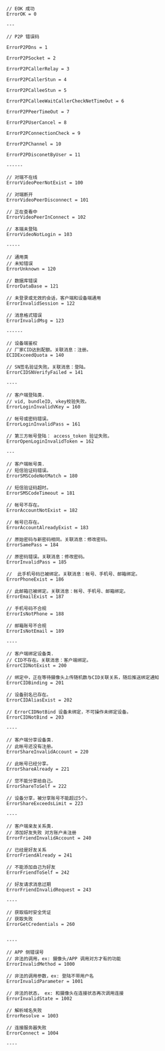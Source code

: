     // EOK 成功
	ErrorOK = 0
    
    ---

    // P2P 错误码

    ErrorP2PDns = 1
    
    ErrorP2PSocket = 2
    
    ErrorP2PCallerRelay = 3
    
    ErrorP2PCallerStun = 4
 
    ErrorP2PCalleeStun = 5
    
    ErrorP2PCalleeWaitCallerCheckNetTimeOut = 6

    ErrorP2PPeerTimeOut = 7

    ErrorP2PUserCancel = 8
    
    ErrorP2PConnectionCheck = 9
    
    ErrorP2PChannel = 10
    
    ErrorP2PDisconetByUser = 11

    ------

    // 对端不在线
    ErrorVideoPeerNotExist = 100 

    // 对端断开
    ErrorVideoPeerDisconnect = 101 
    
    // 正在查看中
    ErrorVideoPeerInConnect = 102
    
    // 本端未登陆
    ErrorVideoNotLogin = 103

    -----

    // 通用类
    // 未知错误
    ErrorUnknown = 120
    
    // 数据库错误
	ErrorDataBase = 121
    
    // 未登录或无效的会话，客户端和设备端通用
	ErrorInvalidSession = 122
   
    // 消息格式错误
    ErrorInvalidMsg = 123

    ------

    // 设备端鉴权
    // 厂家CID达到配额。关联消息：注册。
	ECIDExceedQuota = 140
    
    // SN签名验证失败。关联消息：登陆。
	ErrorCIDSNVerifyFailed = 141
    
    ----
    
    // 客户端登陆类.
    // vid, bundleID, vkey校验失败。
	ErrorLoginInvalidVKey = 160
    
    // 帐号或密码错误。
	ErrorLoginInvalidPass = 161
	
    // 第三方帐号登陆： access_token 验证失败。
	ErrorOpenLoginInvalidToken = 162
    
    ---

    // 客户端帐号类.
    // 短信验证码错误。
	ErrorSMSCodeNotMatch = 180  
    
	// 短信验证码超时。
	ErrorSMSCodeTimeout = 181
    
    // 帐号不存在。
	ErrorAccountNotExist = 182
	
    // 帐号已存在。
	ErrorAccountAlreadyExist = 183
    
    // 原始密码与新密码相同。关联消息：修改密码。
	ErrorSamePass = 184
    
    // 原密码错误。关联消息：修改密码。
	ErrorInvalidPass = 185
    
    //  此手机号码已被绑定。关联消息：帐号、手机号、邮箱绑定。
	ErrorPhoneExist = 186
    
	// 此邮箱已被绑定。关联消息：帐号、手机号、邮箱绑定。
	ErrorEmailExist = 187
    
    // 手机号码不合规
	ErrorIsNotPhone = 188
	
	// 邮箱账号不合规
	ErrorIsNotEmail = 189
    
    ----
    
    // 客户端绑定设备类.
    // CID不存在。关联消息：客户端绑定。
    ErrorCIDNotExist = 200
    
    // 绑定中，正在等待摄像头上传随机数与CID关联关系，随后推送绑定通知
	ErrorCIDBinding = 201
    
    // 设备别名已存在。
	ErrorCIDAliasExist = 202
	
    // ErrorCIDNotBind 设备未绑定，不可操作未绑定设备。
	ErrorCIDNotBind = 203
    
    ----
    
    // 客户端分享设备类.
    // 此帐号还没有注册。
	ErrorShareInvalidAccount = 220
    
	// 此帐号已经分享。
	ErrorShareAlready = 221
    
    // 您不能分享给自己。
	ErrorShareToSelf = 222
    
    // 设备分享，被分享账号不能超过5个。
	ErrorShareExceedsLimit = 223
    
    ----
    
    // 客户端亲友关系类.
    // 添加好友失败 对方账户未注册
	ErrorFriendInvalidAccount = 240
    
	// 已经是好友关系
	ErrorFriendAlready = 241
    
	// 不能添加自己为好友
	ErrorFriendToSelf = 242
    
	// 好友请求消息过期
	ErrorFriendInvalidRequest = 243
     
    ----
    
    // 获取临时安全凭证
    // 获取失败
    ErrorGetCredentials = 260

    
    ----

    // APP 侧错误号
    // 非法的调用，ex: 摄像头/APP 调用对方才有的功能
    ErrorInvalidMethod = 1000
    
    // 非法的调用参数，ex: 登陆不带用户名 
    ErrorInvalidParameter = 1001

    // 非法的状态， ex: 和摄像头在连接状态再次调用连接
    ErrorInvalidState = 1002
   
    // 解析域名失败
    ErrorResolve = 1003

    // 连接服务器失败
    ErrorConnect = 1004

    ----